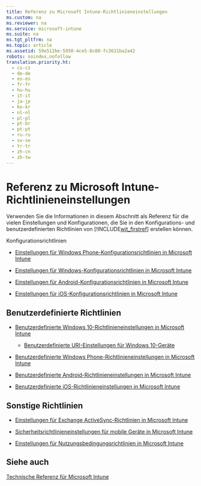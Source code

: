 ```yaml
---
title: Referenz zu Microsoft Intune-Richtlinieneinstellungen
ms.custom: na
ms.reviewer: na
ms.service: microsoft-intune
ms.suite: na
ms.tgt_pltfrm: na
ms.topic: article
ms.assetid: 59e512be-5950-4ce5-8c00-fc3631ba2a42
robots: noindex,nofollow
translation.priority.ht: 
  - cs-cz
  - de-de
  - es-es
  - fr-fr
  - hu-hu
  - it-it
  - ja-jp
  - ko-kr
  - nl-nl
  - pl-pl
  - pt-br
  - pt-pt
  - ru-ru
  - sv-se
  - tr-tr
  - zh-cn
  - zh-tw
---
```

# Referenz zu Microsoft Intune-Richtlinieneinstellungen
Verwenden Sie die Informationen in diesem Abschnitt als Referenz für die vielen Einstellungen und Konfigurationen, die Sie in den Konfigurations- und benutzerdefinierten Richtlinien von [!INCLUDE[wit_firstref](../Token/wit_firstref_md.md)] erstellen können.

Konfigurationsrichtlinien

-   [Einstellungen für Windows Phone-Konfigurationsrichtlinien in Microsoft Intune](../Topic/Windows-Phone-configuration-policy-settings-in-Microsoft-Intune.md)

-   [Einstellungen für Windows-Konfigurationsrichtlinien in Microsoft Intune](../Topic/Windows-configuration-policy-settings-in-Microsoft-Intune.md)

-   [Einstellungen für Android-Konfigurationsrichtlinien in Microsoft Intune](../Topic/Android-configuration-policy-settings-in-Microsoft-Intune.md)

-   [Einstellungen für iOS-Konfigurationsrichtlinien in Microsoft Intune](../Topic/iOS-configuration-policy-settings-in-Microsoft-Intune.md)

## Benutzerdefinierte Richtlinien

-   [Benutzerdefinierte Windows 10-Richtlinieneinstellungen in Microsoft Intune](../Topic/Windows-10-custom-policy-settings-in-Microsoft-Intune.md)

    -   [Benutzerdefinierte URI-Einstellungen für Windows 10-Geräte](../Topic/Custom-URI-settings-for-Windows-10-devices.md)

-   [Benutzerdefinierte Windows Phone-Richtlinieneinstellungen in Microsoft Intune](../Topic/Windows-Phone-custom-policy-settings-in-Microsoft-Intune.md)

-   [Benutzerdefinierte Android-Richtlinieneinstellungen in Microsoft Intune](../Topic/Android-custom-policy-settings-in-Microsoft-Intune.md)

-   [Benutzerdefinierte iOS-Richtlinieneinstellungen in Microsoft Intune](../Topic/iOS-custom-policy-settings-in-Microsoft-Intune.md)

## Sonstige Richtlinien

-   [Einstellungen für Exchange ActiveSync-Richtlinien in Microsoft Intune](../Topic/Exchange-ActiveSync-policy-settings-in-Microsoft-Intune.md)

-   [Sicherheitsrichtlinieneinstellungen für mobile Geräte in Microsoft Intune](../Topic/Mobile-device-security-policy-settings-in-Microsoft-Intune.md)

-   [Einstellungen für Nutzungsbedingungsrichtlinien in Microsoft Intune](../Topic/Terms-and-condition-policy-settings-in-Microsoft-Intune.md)

## Siehe auch
[Technische Referenz für Microsoft Intune](../Topic/Technical-reference-for-Microsoft-Intune.md)

